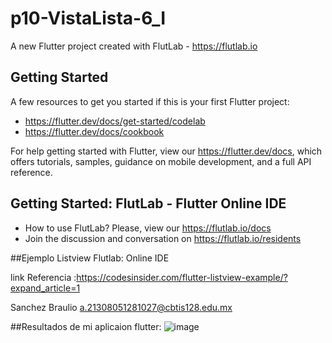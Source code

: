 # p10-VistaLista-6_I

A new Flutter project created with FlutLab - https://flutlab.io

## Getting Started

A few resources to get you started if this is your first Flutter project:

- https://flutter.dev/docs/get-started/codelab
- https://flutter.dev/docs/cookbook

For help getting started with Flutter, view our
https://flutter.dev/docs, which offers tutorials,
samples, guidance on mobile development, and a full API reference.

## Getting Started: FlutLab - Flutter Online IDE

- How to use FlutLab? Please, view our https://flutlab.io/docs
- Join the discussion and conversation on https://flutlab.io/residents

##Ejemplo Listview Flutlab: Online IDE

link Referencia :https://codesinsider.com/flutter-listview-example/?expand_article=1

Sanchez Braulio a.21308051281027@cbtis128.edu.mx

##Resultados de mi aplicaion flutter:
![image](https://github.com/SanchezB128/p10-appList-6I/assets/143743573/4959da58-843b-40a7-aeb3-c99a9cd0b649)
